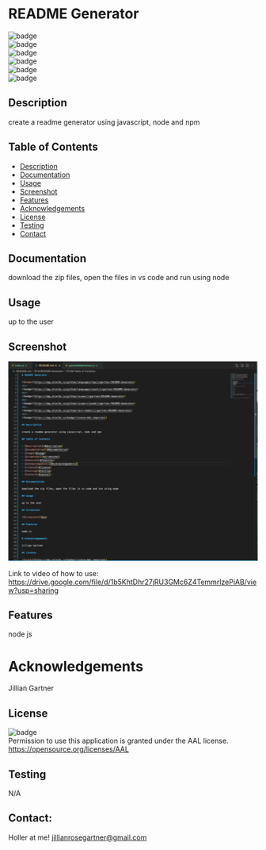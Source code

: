 # README Generator

![badge](https://img.shields.io/github/languages/top/jrgartner/README-Generator)
<br>
![badge](https://img.shields.io/github/languages/count/jrgartner/README-Generator)
<br>
![badge](https://img.shields.io/github/issues/jrgartner/README-Generator)
<br>
![badge](https://img.shields.io/github/issues-closed/jrgartner/README-Generator)
<br>
![badge](https://img.shields.io/github/last-commit/jrgartner/README-Generator)
<br>
![badge](https://img.shields.io/badge/license-AAL-important)

## Description

create a readme generator using javascript, node and npm

## Table of Contents

- [Description](#description)
- [Documentation](#documentation)
- [Usage](#usage)
- [Screenshot](#screenshot)
- [Features](#features)
- [Acknowledgements](#acknowledgements)
- [License](#license)
- [Testing](#testing)
- [Contact](#contact)

## Documentation

download the zip files, open the files in vs code and run using node

## Usage

up to the user

## Screenshot

![Picture of the Homescreen](./assets/screenshot.png "screenshot of the readme")

Link to video of how to use: https://drive.google.com/file/d/1b5KhtDhr27jRU3GMc6Z4TemmrlzePiAB/view?usp=sharing

## Features

node js

# Acknowledgements

Jillian Gartner

## License

![badge](https://img.shields.io/badge/license-AAL-important)
<br>
Permission to use this application is granted under the AAL license. <https://opensource.org/licenses/AAL>

## Testing

N/A

## Contact:

Holler at me! <a href="mailto:jillianrosegartner@gmail.com">jillianrosegartner@gmail.com</a>
